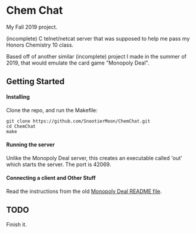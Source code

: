 # Chem Chat
My Fall 2019 project.

(incomplete) C telnet/netcat server that was supposed to help me pass my Honors Chemistry 10 class.

Based off of another similar (incomplete) project I made in the summer of 2019, that would emulate the card game "Monopoly Deal".

## Getting Started

#### Installing

Clone the repo, and run the Makefile:

```
git clone https://github.com/SnootierMoon/ChemChat.git
cd ChemChat
make
```

#### Running the server

Unlike the Monopoly Deal server, this creates an executable called 'out' which starts the server. The port is 42069.

#### Connecting a client and Other Stuff

Read the instructions from the old [Monopoly Deal README file](https://github.com/SnootierMoon/MonopolyDeal#getting-started).

## TODO

Finish it.
